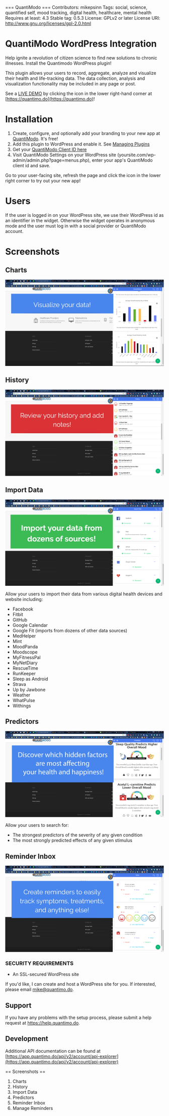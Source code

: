 === QuantiModo ===
Contributors: mikepsinn
Tags: social, science, quantified self, mood tracking, digital health, healthcare, mental health
Requires at least: 4.3
Stable tag: 0.5.3
License: GPLv2 or later
License URI: http://www.gnu.org/licenses/gpl-2.0.html

# QuantiModo WordPress Integration

Help ignite a revolution of citizen science to find new solutions to chronic illnesses.  Install the Quantimodo WordPress plugin!

This plugin allows your users to record, aggregate, analyze and visualize their health and life-tracking data.
The data collection, analysis and visualization functionality may be included in any page or post.

See a [LIVE DEMO](https://quantimo.do) by clicking the icon in the lower right-hand corner at [https://quantimo.do](https://quantimo.do)!

# Installation

1. Create, configure, and optionally add your branding to your new app at [QuantiModo](https://app.quantimodo.com/builder).  It's free!
2. Add this plugin to WordPress and enable it. See [Managing Plugins](https://codex.wordpress.org/Managing_Plugins)
3. Get your [QuantiModo Client ID here](https://app.quantimodo.com/builder)
4. Visit QuantiModo Settings on your WordPress site (yoursite.com/wp-admin/admin.php?page=menus.php), enter your app's QuantiModo client id and save.

Go to your user-facing site, refresh the page and click the icon in the lower right corner to try out your new app!

# Users

If the user is logged in on your WordPress site, we use their WordPress id as an identifier in the widget.
Otherwise the widget operates in anonymous mode and the user must log in with a social provider or QuantiModo account.

# Screenshots
## Charts
![QuantiModo chart](https://raw.githubusercontent.com/Abolitionist-Project/QuantiModo-WordPress-Plugin/develop/assets/screenshot-1.png)

## History
![QuantiModo history](https://raw.githubusercontent.com/Abolitionist-Project/QuantiModo-WordPress-Plugin/develop/assets/screenshot-2.png)

## Import Data
![QuantiModo import](https://raw.githubusercontent.com/Abolitionist-Project/QuantiModo-WordPress-Plugin/develop/assets/screenshot-3.png)

Allow your users to import their data from various digital health devices and website including:
- Facebook
- Fitbit
- GitHub
- Google Calendar
- Google Fit (imports from dozens of other data sources)
- MedHelper
- Mint
- MoodPanda
- Moodscope
- MyFitnessPal
- MyNetDiary
- RescueTime
- RunKeeper
- Sleep as Android
- Strava
- Up by Jawbone
- Weather
- WhatPulse
- Withings

## Predictors
![QuantiModo predictors](https://raw.githubusercontent.com/Abolitionist-Project/QuantiModo-WordPress-Plugin/develop/assets/screenshot-4.png)

Allow your users to search for:
- The strongest predictors of the severity of any given condition
- The most strongly predicted effects of any given stimulus

## Reminder Inbox
![QuantiModo inbox](https://raw.githubusercontent.com/Abolitionist-Project/QuantiModo-WordPress-Plugin/develop/assets/screenshot-5.png)

### SECURITY REQUIREMENTS

- An SSL-secured WordPress site

If you'd like, I can create and host a WordPress site for you.  If interested, please email mike@quantimo.do.

## Support

If you have any problems with the setup process, please submit a help request at https://help.quantimo.do.

## Development

Additional API documentation can be found at [https://app.quantimo.do/api/v2/account/api-explorer](https://app.quantimo.do/api/v2/account/api-explorer)

== Screenshots ==

1. Charts
2. History
3. Import Data
4. Predictors
5. Reminder Inbox
6. Manage Reminders